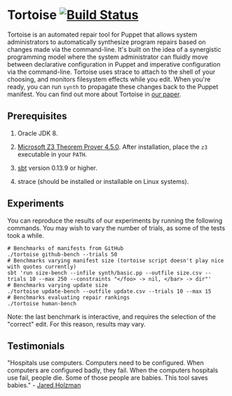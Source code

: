 # Tortoise [![Build Status](https://travis-ci.org/plasma-umass/Tortoise.svg?branch=master)](https://travis-ci.org/plasma-umass/Tortoise)

Tortoise is an automated repair tool for Puppet that allows system administrators to automatically synthesize program repairs based on changes made via the command-line. It's built on the idea of a synergistic programming model where the system administrator can fluidly move between declarative configuration in Puppet and imperative configuration via the command-line. Tortoise uses strace to attach to the shell of your choosing, and monitors filesystem effects while you edit. When you're ready, you can run `synth` to propagate these changes back to the Puppet manifest. You can find out more about Tortoise in [our paper](https://aaronweiss.us/pubs/ase17.pdf).

## Prerequisites

1. Oracle JDK 8.

2. [Microsoft Z3 Theorem Prover 4.5.0](https://github.com/Z3Prover/z3/releases/tag/z3-4.5.0).
   After installation, place the `z3` executable in your `PATH`.

3. [sbt](http://www.scala-sbt.org) version 0.13.9 or higher.

4. strace (should be installed or installable on Linux systems).

## Experiments

You can reproduce the results of our experiments by running the following commands. You may wish to vary the number of trials, as some of the tests took a while.
```
# Benchmarks of manifests from GitHub
./tortoise github-bench --trials 50
# Benchmarks varying manifest size (tortoise script doesn't play nice with quotes currently)
sbt 'run size-bench --infile synth/basic.pp --outfile size.csv --trials 10 --max 250 --constraints "</foo> -> nil, </bar> -> dir"'
# Benchmarks varying update size
./tortoise update-bench --outfile update.csv --trials 10 --max 15
# Benchmarks evaluating repair rankings
./tortoise human-bench
```

Note: the last benchmark is interactive, and requires the selection of the "correct" edit. For this reason, results may vary.

## Testimonials

"Hospitals use computers. Computers need to be configured. When computers are configured badly, they fail. When the computers hospitals use fail, people die. Some of those people are babies. This tool saves babies." - [Jared Holzman](https://github.com/JaredHolzman)
